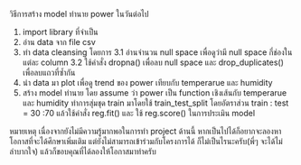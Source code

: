 วิธีการสร้าง model ทำนาย power ในวันต่อไป
1. import library ที่จำเป็น
2. อ่าน data จาก file csv
3. ทำ data cleansing โดยการ
     3.1 อ่านจำนวน null space เพื่อดูว่ามี null space กี่ช่องในแต่ละ column
     3.2 ใช้คำสั่ง dropna() เพื่อลบ null space และ drop_duplicates() เพื่อลบแถวที่ซ้ำกัน
4. นำ data มา plot เพื่อดู trend ของ power เทียบกับ temperarue และ humidity
5. สร้าง model ทำนาย โดย assume ว่า power เป็น function เชิงเส้นกับ temperarue และ humidity ทำการสุ่มชุด train มาโดยใช้ train_test_split โดยอัตราส่วน train : test = 30 :70 แล้วใช้คำสั่ง reg.fit() และ ใช้ reg.score() ในการประเมิน model

หมายเหตุ เนื่องจากยังไม่มีความรู้มากพอในการทำ project ด้านนี้ หากเป็นไปได้ก็อยากจะลองหาโอกาสที่จะได้ศึกษาเพิ่มเติม แต่ยังไม่สามารถเข้าร่วมกับโครงการได้ ก็ไม่เป็นไรนะครับ(พี่ๆ จะได้ไม่ลำบากใจ) แล้วก็ขอบคุณที่ได้ลองให้โอกาสมาทำครับ
